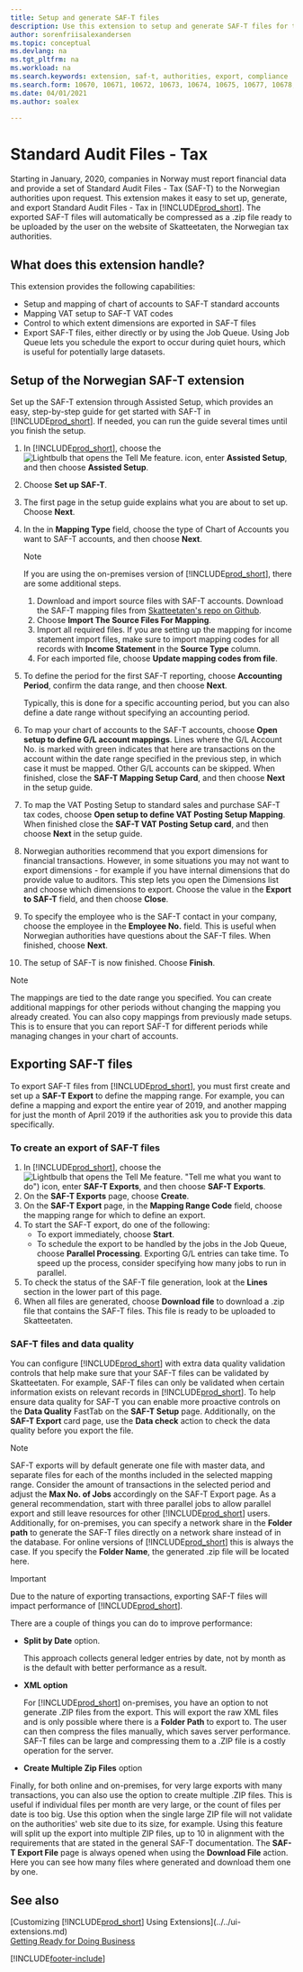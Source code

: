 ```yaml
---
title: Setup and generate SAF-T files
description: Use this extension to setup and generate SAF-T files for the Norwegian authorities in Business Central.
author: sorenfriisalexandersen
ms.topic: conceptual
ms.devlang: na
ms.tgt_pltfrm: na
ms.workload: na
ms.search.keywords: extension, saf-t, authorities, export, compliance
ms.search.form: 10670, 10671, 10672, 10673, 10674, 10675, 10677, 10678, 10679, 10680, 10685, 10686, 10687, 10688, 10689, 10690, 10691, 
ms.date: 04/01/2021
ms.author: soalex

---
```


# Standard Audit Files - Tax

Starting in January, 2020, companies in Norway must report financial data and provide a set of Standard Audit Files - Tax (SAF-T) to the Norwegian authorities upon request. This extension makes it easy to set up, generate, and export Standard Audit Files - Tax in [!INCLUDE[prod_short](../../includes/prod_short.md)]. The exported SAF-T files will automatically be compressed as a .zip file ready to be uploaded by the user on the website of Skatteetaten, the Norwegian tax authorities.  

## What does this extension handle?

This extension provides the following capabilities:

* Setup and mapping of chart of accounts to SAF-T standard accounts
* Mapping VAT setup to SAF-T VAT codes
* Control to which extent dimensions are exported in SAF-T files
* Export SAF-T files, either directly or by using the Job Queue. Using Job Queue lets you schedule the export to occur during quiet hours, which is useful for potentially large datasets.

## Setup of the Norwegian SAF-T extension

Set up the SAF-T extension through Assisted Setup, which provides an easy, step-by-step guide for get started with SAF-T in [!INCLUDE[prod_short](../../includes/prod_short.md)]. If needed, you can run the guide several times until you finish the setup.

1. In [!INCLUDE[prod_short](../../includes/prod_short.md)], choose the ![Lightbulb that opens the Tell Me feature.](../../media/ui-search/search_small.png "Tell me what you want to do") icon, enter **Assisted Setup**, and then choose **Assisted Setup**.  
2. Choose **Set up SAF-T**.
3. The first page in the setup guide explains what you are about to set up. Choose **Next**.
4. In the in **Mapping Type** field, choose the type of Chart of Accounts you want to SAF-T accounts, and then choose **Next**. 

   > [!Note]
   > If you are using the on-premises version of [!INCLUDE[prod_short](../../includes/prod_short.md)], there are some additional steps.
   > 1. Download and import source files with SAF-T accounts. Download the SAF-T mapping files from [Skatteetaten's repo on Github](https://github.com/Skatteetaten/saf-t).
   > 2. Choose **Import The Source Files For Mapping**.
   > 3. Import all required files. If you are setting up the mapping for income statement import files, make sure to import mapping codes for all records with **Income Statement** in the **Source Type** column.
   > 4. For each imported file, choose **Update mapping codes from file**.

5. To define the period for the first SAF-T reporting, choose **Accounting Period**, confirm the data range, and then choose **Next**.

   Typically, this is done for a specific accounting period, but you can also define a date range without specifying an accounting period.
6. To map your chart of accounts to the SAF-T accounts, choose **Open setup to define G/L account mappings**. Lines where the G/L Account No. is marked with green indicates that here are transactions on the account within the date range specified in the previous step, in which case it must be mapped. Other G/L accounts can be skipped. When finished, close the **SAF-T Mapping Setup Card**, and then choose **Next** in the setup guide.
7. To map the VAT Posting Setup to standard sales and purchase SAF-T tax codes, choose **Open setup to define VAT Posting Setup Mapping**.  When finished close the **SAF-T VAT Posting Setup card**, and then choose **Next** in the setup guide.
8. Norwegian authorities recommend that you export dimensions for financial transactions. However, in some situations you may not want to export dimensions - for example if you have internal dimensions that do provide value to auditors. This step lets you open the Dimensions list and choose which dimensions to export. Choose the value in the **Export to SAF-T** field, and then choose **Close**.
9. To specify the employee who is the SAF-T contact in your company, choose the employee in the **Employee No.** field. This is useful when Norwegian authorities have questions about the SAF-T files. When finished, choose **Next**.
10. The setup of SAF-T is now finished. Choose **Finish**.

> [!Note] 
> The mappings are tied to the date range you specified. You can create additional mappings for other periods without changing the mapping you already created. You can also copy mappings from previously made setups. This is to ensure that you can report SAF-T for different periods while managing changes in your chart of accounts.

## Exporting SAF-T files

To export SAF-T files from [!INCLUDE[prod_short](../../includes/prod_short.md)], you must first create and set up a **SAF-T Export** to define the mapping range. For example, you can define a mapping and export the entire year of 2019, and another mapping for just the month of April 2019 if the authorities ask you to provide this data specifically.

### To create an export of SAF-T files

1. In [!INCLUDE[prod_short](../../includes/prod_short.md)], choose the ![Lightbulb that opens the Tell Me feature.](../../media/ui-search/search_small.png) "Tell me what you want to do") icon, enter **SAF-T Exports**, and then choose **SAF-T Exports**.  
2. On the **SAF-T Exports** page, choose **Create**.
3. On the **SAF-T Export** page, in the **Mapping Range Code** field, choose the mapping range for which to define an export.
4. To start the SAF-T export, do one of the following: 
   * To export immediately, choose **Start**.
   * To schedule the export to be handled by the jobs in the Job Queue, choose **Parallel Processing**. Exporting G/L entries can take time. To speed up the process, consider specifying how many jobs to run in parallel. 
5. To check the status of the SAF-T file generation, look at the **Lines** section in the lower part of this page. 
6. When all files are generated, choose **Download file** to download a .zip file that contains the SAF-T files. This file is ready to be uploaded to Skatteetaten.

### SAF-T files and data quality

You can configure [!INCLUDE[prod_short](../../includes/prod_short.md)] with extra data quality validation controls that help make sure that your SAF-T files can be validated by Skatteetaten. For example, SAF-T files can only be validated when certain information exists on relevant records in [!INCLUDE[prod_short](../../includes/prod_short.md)]. To help ensure data quality for SAF-T you can enable more proactive controls on the **Data Quality** FastTab on the **SAF-T Setup** page. Additionally, on the **SAF-T Export** card page, use the **Data check** action to check the data quality before you export the file.

> [!NOTE]
> SAF-T exports will by default generate one file with master data, and separate files for each of the months included in the selected mapping range. Consider the amount of transactions in the selected period and adjust the **Max No. of Jobs** accordingly on the SAF-T Export page. As a general recommendation, start with three parallel jobs to allow parallel export and still leave resources for other [!INCLUDE[prod_short](../../includes/prod_short.md)] users. Additionally, for on-premises, you can specify a network share in the **Folder path** to generate the SAF-T files directly on a network share instead of in the database. For online versions of [!INCLUDE[prod_short](../../includes/prod_short.md)] this is always the case. If you specify the **Folder Name**, the generated .zip file will be located here. 

> [!IMPORTANT]
> Due to the nature of exporting transactions, exporting SAF-T files will impact performance of [!INCLUDE[prod_short](../../includes/prod_short.md)].

There are a couple of things you can do to improve performance:

* **Split by Date** option.

   This approach collects general ledger entries by date, not by month as is the default with better performance as a result. 
   
* **XML option**

   For [!INCLUDE[prod_short](../../includes/prod_short.md)] on-premises, you have an option to not generate .ZIP files from the export. This will export the raw XML files and is only possible where there is a **Folder Path** to export to. The user can then compress the files manually, which saves server performance. SAF-T files can be large and compressing them to a .ZIP file is a costly operation for the server. 
   
* **Create Multiple Zip Files** option

Finally, for both online and on-premises, for very large exports with many transactions, you can also use the option to create multiple .ZIP files. This is useful if individual files per month are very large, or the count of files per date is too big. Use this option when the single large ZIP file will not validate on the authorities' web site due to its size, for example. Using this feature will split up the export into multiple ZIP files, up to 10 in alignment with the requirements that are stated in the general SAF-T documentation. The **SAF-T Export File** page is always opened when using the **Download File** action. Here you can see how many files where generated and download them one by one.  

## See also

[Customizing [!INCLUDE[prod_short](../../includes/prod_short.md)] Using Extensions](../../ui-extensions.md)  
[Getting Ready for Doing Business](../../ui-get-ready-business.md)

[!INCLUDE[footer-include](../../includes/footer-banner.md)]
